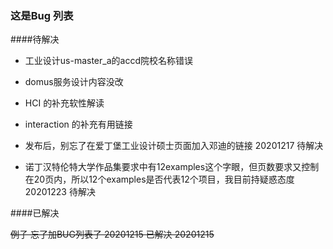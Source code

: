 ### 这是Bug 列表



####待解决   
- 工业设计us-master_a的accd院校名称错误 
- domus服务设计内容没改  

- HCI 的补充软性解读
- interaction 的补充有用链接
- 发布后，别忘了在爱丁堡工业设计硕士页面加入邓迪的链接 20201217 待解决
- 诺丁汉特伦特大学作品集要求中有12examples这个字眼，但页数要求又控制在20页内，所以12个examples是否代表12个项目，我目前持疑惑态度 20201223 待解决


####已解决

~~例子 忘了加BUG列表了 20201215 已解决 20201215~~
